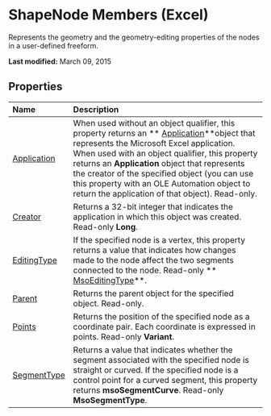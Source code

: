 
# ShapeNode Members (Excel)
Represents the geometry and the geometry-editing properties of the nodes in a user-defined freeform.

 **Last modified:** March 09, 2015


## Properties



|**Name**|**Description**|
|:-----|:-----|
| [Application](98e77d56-875c-7696-2b2d-5f36409fa129.md)|When used without an object qualifier, this property returns an  ** [Application](19b73597-5cf9-4f56-8227-b5211f657f6f.md)**object that represents the Microsoft Excel application. When used with an object qualifier, this property returns an  **Application** object that represents the creator of the specified object (you can use this property with an OLE Automation object to return the application of that object). Read-only.|
| [Creator](10c4e270-6b82-85be-2428-3d7509249335.md)|Returns a 32-bit integer that indicates the application in which this object was created. Read-only  **Long**.|
| [EditingType](78a17ed7-7e30-d5f3-4af8-636d65079218.md)|If the specified node is a vertex, this property returns a value that indicates how changes made to the node affect the two segments connected to the node. Read-only  ** [MsoEditingType](5fe5c4f6-6467-c6a7-197c-ff700c384b92.md)**.|
| [Parent](ebb2ff4b-3939-e850-a3ad-1f93f9ded7c3.md)|Returns the parent object for the specified object. Read-only.|
| [Points](fe09c78f-44c9-4e66-df7b-c23720216ec5.md)|Returns the position of the specified node as a coordinate pair. Each coordinate is expressed in points. Read-only  **Variant**.|
| [SegmentType](716e8171-1fd6-941e-209f-e48f5468940f.md)|Returns a value that indicates whether the segment associated with the specified node is straight or curved. If the specified node is a control point for a curved segment, this property returns  **msoSegmentCurve**. Read-only  **MsoSegmentType**.|
